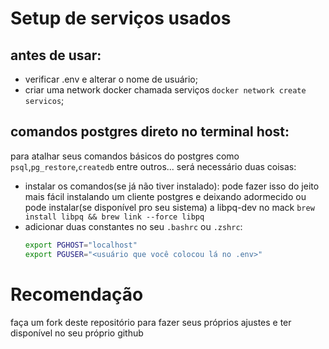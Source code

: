 # Setup de serviços usados

## antes de usar:

- verificar .env e alterar o nome de usuário;
- criar uma network docker chamada serviços `docker network create servicos`;

## comandos postgres direto no terminal host:

para atalhar seus comandos básicos do postgres como `psql`,`pg_restore`,`createdb` entre outros...
será necessário duas coisas:

- instalar os comandos(se já não tiver instalado):
  pode fazer isso do jeito mais fácil instalando um cliente postgres e deixando adormecido
  ou pode instalar(se disponível pro seu sistema) a libpq-dev
  no mack `brew install libpq && brew link --force libpq`
- adicionar duas constantes no seu `.bashrc` ou `.zshrc`:
  ```bash
  export PGHOST="localhost"
  export PGUSER="<usuário que você colocou lá no .env>"
  ```

# Recomendação

faça um fork deste repositório para fazer seus próprios ajustes e ter disponível no seu próprio github

